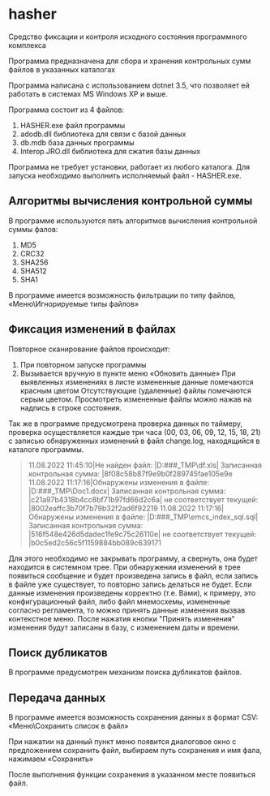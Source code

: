 # hasher
Средство фиксации и контроля исходного состояния программного комплекса

Программа предназначена для сбора и хранения контрольных сумм файлов в указанных каталогах

Программа написана с использованием dotnet 3.5, что позволяет ей работать в системах MS Windows XP и выше.

Программа состоит из 4 файлов:
1.	HASHER.exe  файл программы
2.	adodb.dll  библиотека для связи с базой данных
3.	db.mdb  база данных программы
4.	Interop.JRO.dll  библиотека для сжатия базы данных


Программа не требует установки, работает из любого каталога. Для запуска необходимо выполнить исполняемый файл - HASHER.exe.

## Алгоритмы вычисления контрольной суммы

В программе используются пять алгоритмов вычисления контрольной суммы фалов:
1.	MD5
2.	CRC32
3.	SHA256
4.	SHA512
5.	SHA1

В программе имеется возможность фильтрации по типу файлов, «Меню\Игнорируемые типы файлов»

## Фиксация изменений в файлах

Повторное сканирование файлов происходит:
1.	При повторном запуске программы
2.	Вызывается вручную в пункте меню «Обновить данные»
При выявленных изменениях в листе измененные данные помечаются красным цветом
Отсутствующие (удаленные) файлы помечаются серым цветом.
Просмотреть измененные файлы можно нажав на надпись в строке состояния.

Так же в программе предусмотрена проверка данных по таймеру, проверка осуществляется каждые три часа (00, 03, 06, 09, 12, 15, 18, 21) с записью обнаруженных изменений в файл change.log, находящийся в каталоге программы.

>11.08.2022 11:45:10|Не найден файл: |D:\###\_TMP\df.xls| Записанная контрольная сумма: |8f08c58b87f9e9b0f289745fae105e9e
>11.08.2022 11:17:16|Обнаружены изменения в файле: |D:\###\_TMP\Doc1.docx| Записанная контрольная сумма: |c21a97b4318b4cc8bf71b97fd66d2c6a| не соответствует текущей: |8002eaffc3b70f7b79b32f2ad6f92219
>11.08.2022 11:17:16|Обнаружены изменения в файле: |D:\###\_TMP\emcs_index_sql.sql| Записанная контрольная сумма: |516f548e426d5dadec1fe9c75c26110e| не соответствует текущей: |b0c5ed2c56c5f1159884bb089c639171

Для этого необходимо не закрывать программу, а свернуть, она будет находится в системном трее.
При обнаружении изменений в трее появиться сообщение и будет произведена запись в файл, если запись в файле уже существует, то повторно запись делаться не будет. 
Если данные изменения произведены корректно (т.е. Вами), к примеру, это конфигурационный файл, либо файл мнемосхемы, измененные согласно регламента, то можно принять данные изменения вызвав контекстное меню.
После нажатия кнопки "Принять изменения" изменения будут записаны в базу, с изменением даты и времени.

## Поиск дубликатов
 В программе предусмотрен механизм поиска дубликатов файлов.
 
 
## Передача данных

В программе имеется возможность сохранения данных в формат CSV:
«Меню\Сохранить список в файл»
 
При нажатии на данный пункт меню появится диалоговое окно с предложением сохранить файл, выбираем путь сохранения и имя фала, нажимаем «Сохранить»
 
После выполнения функции сохранения в указанном месте появиться файл.

 
 



